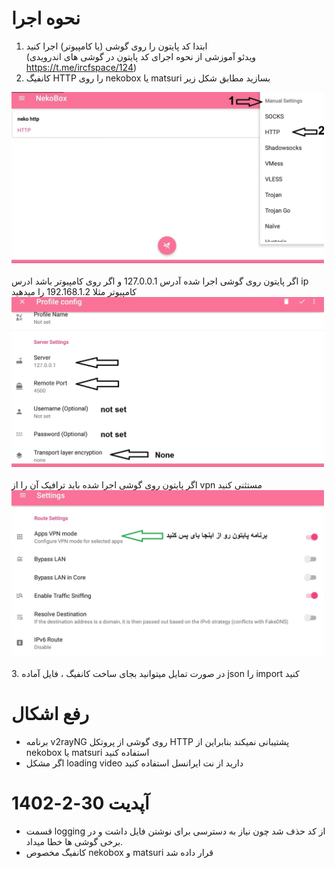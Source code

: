 # نحوه اجرا
1. ابتدا کد پایتون را روی گوشی (یا کامپیوتر) اجرا کنید <br>
(ویدئو آموزشی از نحوه اجرای کد پایتون در گوشی های اندرویدی https://t.me/ircfspace/124)
2. کانفیگ HTTP را روی nekobox یا matsuri بسازید مطابق شکل زیر
 
<img src="/asset/neko_http_menu.jpg?raw=true" width="500" ><br><br>
اگر پایتون روی گوشی اجرا شده آدرس 127.0.0.1 و اگر روی کامپیوتر باشد ادرس ip کامپیوتر مثلا 192.168.1.2 را میدهید<br>
<img src="/asset/neko_http_config.jpg?raw=true" width="500" ><br><br>
اگر پایتون روی گوشی اجرا شده باید ترافیک آن را از vpn مستثنی کنید <br>
<img src="/asset/neko_bypass_app.jpg?raw=true" width="500" ><br><br>
3. در صورت تمایل میتوانید بجای ساخت کانفیگ ، فایل آماده json را import کنید

# رفع اشکال
- برنامه v2rayNG روی گوشی از پروتکل HTTP پشتیبانی نمیکند بنابراین از nekobox یا matsuri استفاده کنید
- اگر مشکل loading video دارید از نت ایرانسل استفاده کنید

# آپدیت 30-2-1402
- قسمت logging از کد حذف شد چون نیاز به دسترسی برای نوشتن فایل داشت و در برخی گوشی ها خطا میداد.
- کانفیگ مخصوص nekobox و matsuri قرار داده شد
